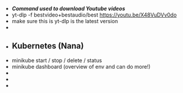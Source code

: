 - ***Command used to download Youtube videos***
- yt-dlp -f bestvideo+bestaudio/best https://youtu.be/X48VuDVv0do
- make sure this is yt-dlp is the latest version
-
- ## Kubernetes (Nana)
- minikube start / stop / delete / status
- minikube dashboard (overview of env and can do more!)
-
-
-